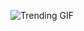 ![Trending GIF](https://media0.giphy.com/media/v1.Y2lkPThiYjIxNzcyb3VkeG9oeWFsNG1sYmptZGIweWVxZnRvYm0xd3pwa21zc3R3M2FqMSZlcD12MV9naWZzX3NlYXJjaCZjdD1n/fryY00CO4xCz4uJuDQ/giphy.gif)
